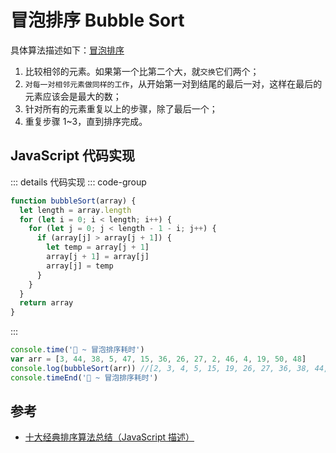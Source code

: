 # 冒泡排序 Bubble Sort

具体算法描述如下：[冒泡排序](../../../直击概念/03algo/s_sort_1-bubbleSort.md)

1. 比较相邻的元素。如果第一个比第二个大，就`交换`它们两个；
2. `对每一对相邻元素做同样的工作`，从开始第一对到结尾的最后一对，这样在最后的元素应该会是最大的数；
3. 针对所有的元素重复以上的步骤，除了最后一个；
4. 重复步骤 1~3，直到排序完成。

## JavaScript 代码实现

::: details 代码实现
::: code-group

```js
function bubbleSort(array) {
  let length = array.length
  for (let i = 0; i < length; i++) {
    for (let j = 0; j < length - 1 - i; j++) {
      if (array[j] > array[j + 1]) {
        let temp = array[j + 1]
        array[j + 1] = array[j]
        array[j] = temp
      }
    }
  }
  return array
}
```

:::

```js
console.time('🚢 ~ 冒泡排序耗时')
var arr = [3, 44, 38, 5, 47, 15, 36, 26, 27, 2, 46, 4, 19, 50, 48]
console.log(bubbleSort(arr)) //[2, 3, 4, 5, 15, 19, 26, 27, 36, 38, 44, 46, 47, 48, 50]
console.timeEnd('🚢 ~ 冒泡排序耗时')
```

## 参考

- [十大经典排序算法总结（JavaScript 描述）](https://juejin.cn/post/6844903444365443080)
